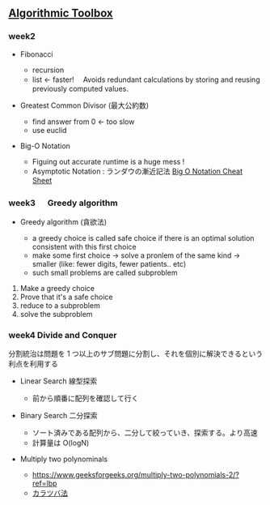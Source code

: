 ## [Algorithmic Toolbox](https://www.coursera.org/learn/algorithmic-toolbox?specialization=data-structures-algorithms)

### week2

- Fibonacci

  - recursion
  - list <- faster!　 Avoids redundant calculations by storing and reusing previously computed values.

- Greatest Common Divisor (最大公約数)

  - find answer from 0 <- too slow
  - use euclid

- Big-O Notation

  - Figuing out accurate runtime is a huge mess !
  - Asymptotic Notation : ランダウの漸近記法
    [Big O Notation Cheat Sheet](https://flexiple.com/algorithms/big-o-notation-cheat-sheet)

### week3 　 Greedy algorithm

- Greedy algorithm (貪欲法)

  - a greedy choice is called safe choice if there is an optimal solution consistent with this first choice
  - make some first choice -> solve a pronlem of the same kind -> smaller (like: fewer digits, fewer patients.. etc)
  - such small problems are called subproblem

1. Make a greedy choice
2. Prove that it's a safe choice
3. reduce to a subproblem
4. solve the subproblem

### week4 Divide and Conquer

分割統治は問題を 1 つ以上のサブ問題に分割し、それを個別に解決できるという利点を利用する

- Linear Search 線型探索
  - 前から順番に配列を確認して行く
- Binary Search 二分探索

  - ソート済みである配列から、二分して絞っていき、探索する。より高速
  - 計算量は O(logN)

- Multiply two polynominals
  - https://www.geeksforgeeks.org/multiply-two-polynomials-2/?ref=lbp
  - [カラツバ法](https://qiita.com/square1001/items/1aa12e04934b6e749962#3-2-%E7%94%BB%E6%9C%9F%E7%9A%84%E3%81%AA%E6%8E%9B%E3%81%91%E7%AE%97%E3%81%AE%E6%96%B9%E6%B3%95%E3%82%AB%E3%83%A9%E3%83%84%E3%83%90%E6%B3%95)
